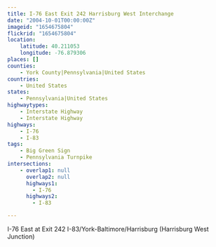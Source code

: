 ```yaml
---
title: I-76 East Exit 242 Harrisburg West Interchange
date: "2004-10-01T00:00:00Z"
imageid: "1654675804"
flickrid: "1654675804"
location:
    latitude: 40.211053
    longitude: -76.879306
places: []
counties:
    - York County|Pennsylvania|United States
countries:
    - United States
states:
    - Pennsylvania|United States
highwaytypes:
    - Interstate Highway
    - Interstate Highway
highways:
    - I-76
    - I-83
tags:
    - Big Green Sign
    - Pennsylvania Turnpike
intersections:
    - overlap1: null
      overlap2: null
      highways1:
        - I-76
      highways2:
        - I-83

---
```

I-76 East at Exit 242 I-83/York-Baltimore/Harrisburg (Harrisburg West Junction)